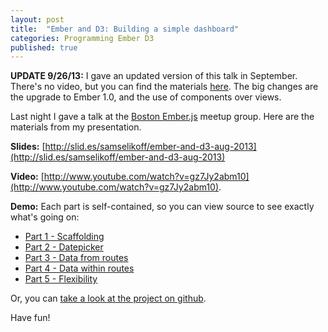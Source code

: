 ```yaml
---
layout: post
title:  "Ember and D3: Building a simple dashboard"
categories: Programming Ember D3
published: true
---
```


<aside><strong>UPDATE 9/26/13:</strong> I gave an updated version of this talk in September. There's no video, but you can find the materials <a href="http://www.samselikoff.com/blog/2013/09/26/updated-ember-d3-talk/">here</a>. The big changes are the upgrade to Ember 1.0, and the use of components over views.</aside>

Last night I gave a talk at the [Boston Ember.js](http://www.meetup.com/Boston-Ember-js/) meetup group. Here are the materials from my presentation.

**Slides:** [http://slid.es/samselikoff/ember-and-d3-aug-2013](http://slid.es/samselikoff/ember-and-d3-aug-2013)

**Video:** [http://www.youtube.com/watch?v=gz7Jy2abm10](http://www.youtube.com/watch?v=gz7Jy2abm10).

**Demo:** Each part is self-contained, so you can view source to see exactly what's going on:  

 - [Part 1 - Scaffolding](/projects/d3-ember-simple-dashboard/part1-scaffolding.html)
 - [Part 2 - Datepicker](/projects/d3-ember-simple-dashboard/part2-datepicker.html)
 - [Part 3 - Data from routes](/projects/d3-ember-simple-dashboard/part3-data-from-routes.html)
 - [Part 4 - Data within routes](/projects/d3-ember-simple-dashboard/part4-data-within-routes.html)
 - [Part 5 - Flexibility](/projects/d3-ember-simple-dashboard/part5-flexibility.html)

Or, you can [take a look at the project on github](https://github.com/samselikoff/talks/tree/master/1-aug2013-d3-ember-simple-dashboard).

Have fun!